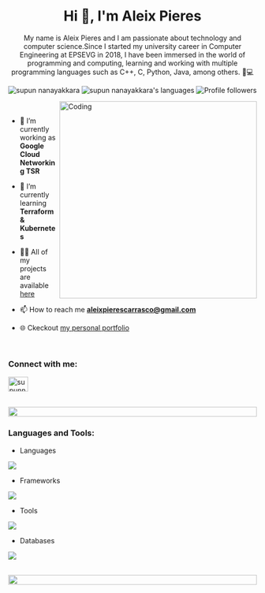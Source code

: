 
<h1 align="center">Hi 👋, I'm Aleix Pieres</h1>
<p align="center"> My name is Aleix Pieres and I am passionate about technology and computer science.Since I started my university career in Computer Engineering at EPSEVG in 2018, I have been immersed in the world of programming and computing, learning and working with multiple programming languages ​​such as C++, C, Python, Java, among others.
   🚀💻</p>
<p align="center"> 
 <img src="https://komarev.com/ghpvc/?username=aleixpieres&label=Profile%20views&color=0e75b6&style=flat" alt="supun nanayakkara" /> 
<img src="https://img.shields.io/badge/Languages-C++ | Python | C | HTML5 | CSS3 -green.svg" alt="supun nanayakkara's languages" />
<img alt="Profile followers" src="https://img.shields.io/github/followers/aleixpieres">
</p>
&nbsp;

<img align="right" alt="Coding" width="400" src="./assets/undraw_programming_re_kg9v.svg">

- 🔭 I’m currently working as **Google Cloud Networking TSR**

- 🌱 I’m currently learning **Terraform & Kubernetes**

- 👨‍💻 All of my projects are available [here](https://github.com/aleixpieres?tab=repositories)

- 📫 How to reach me **aleixpierescarrasco@gmail.com**

- 🌐 Ckeckout [my personal portfolio](https://aleixpieres.com/)

<br>
<h3 align="left">Connect with me:</h3>
<p align="left">
<a href="https://www.linkedin.com/in/aleix-pieres/" target="blank"><img align="center" src="https://raw.githubusercontent.com/rahuldkjain/github-profile-readme-generator/master/src/images/icons/Social/linked-in-alt.svg" alt="supunnanayakkara" height="30" width="40" /></a>
</p>
<br>

<img src="https://i.imgur.com/dBaSKWF.gif" height="20" width="100%">

<h3 align="left">Languages and Tools:</h3>

- Languages
<p align="left">
  <a href="https://skillicons.dev">
    <img src="https://skillicons.dev/icons?i=php,c,cpp,cs,html,css,js,jquery,ts,python,java,bash,nodejs" />
  </a>
</p>

- Frameworks
<p align="left">
  <a href="https://skillicons.dev">
    <img src="https://skillicons.dev/icons?i=react,astro,bootstrap,unity,wordpress,django,express" />
  </a>
</p>

- Tools
<p align="left">
  <a href="https://skillicons.dev">
    <img src="https://skillicons.dev/icons?i=vscode,phpstorm,git,github,bitbucket,linux,postman" />
  </a>
</p>

- Databases
<p align="left">
  <a href="https://skillicons.dev">
    <img src="https://skillicons.dev/icons?i=mysql,mongo,postgres" />
  </a>
</p>

<br/>

<img src="https://i.imgur.com/dBaSKWF.gif" height="20" width="100%">
